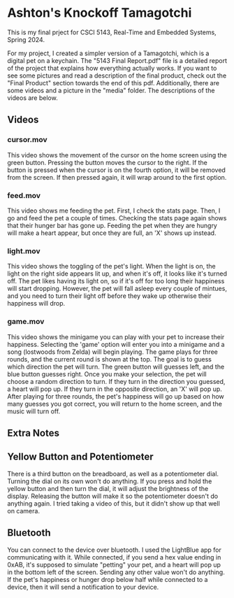 # Ashton's Knockoff Tamagotchi

This is my final prject for CSCI 5143, Real-Time and Embedded Systems, Spring 2024.

For my project, I created a simpler version of a Tamagotchi, which is a digital pet on a keychain. The "5143 Final Report.pdf" file is a detailed report of the project that explains how everything actually works. If you want to see some pictures and read a description of the final product, check out the "Final Product" section towards the end of this pdf. Additionally, there are some videos and a picture in the "media" folder. The descriptions of the videos are below.

## Videos
### cursor.mov
This video shows the movement of the cursor on the home screen using the green button. Pressing the button moves the cursor to the right. If the button is pressed when the cursor is on the fourth option, it will be removed from the screen. If then pressed again, it will wrap around to the first option.

### feed.mov
This video shows me feeding the pet. First, I check the stats page. Then, I go and feed the pet a couple of times. Checking the stats page again shows that their hunger bar has gone up. Feeding the pet when they are hungry will make a heart appear, but once they are full, an 'X' shows up instead.

### light.mov
This video shows the toggling of the pet's light. When the light is on, the light on the right side appears lit up, and when it's off, it looks like it's turned off. The pet likes having its light on, so if it's off for too long their happiness will start dropping. However, the pet will fall asleep every couple of mintues, and you need to turn their light off before they wake up otherwise their happiness will drop. 

### game.mov
This video shows the minigame you can play with your pet to increase their happiness. Selecting the 'game' option will enter you into a minigame and a song (lostwoods from Zelda) will begin playing. The game plays for three rounds, and the current round is shown at the top. The goal is to guess which direction the pet will turn. The green button will guesses left, and the blue button guesses right. Once you make your selection, the pet will choose a random direction to turn. If they turn in the direction you guessed, a heart will pop up. If they turn in the opposite direction, an 'X' will pop up. After playing for three rounds, the pet's happiness will go up based on how many guesses you got correct, you will return to the home screen, and the music will turn off.


## Extra Notes
## Yellow Button and Potentiometer
There is a third button on the breadboard, as well as a potentiometer dial. Turning the dial on its own won't do anything. If you press and hold the yellow button and then turn the dial, it will adjust the brightness of the display. Releasing the button will make it so the potentiometer doesn't do anything again. I tried taking a video of this, but it didn't show up that well on camera. 

## Bluetooth
You can connect to the device over bluetooth. I used the LightBlue app for communicating with it. While connected, if you send a hex value ending in 0xAB, it's supposed to simulate "petting" your pet, and a heart will pop up in the bottom left of the screen. Sending any other value won't do anything. If the pet's happiness or hunger drop below half while connected to a device, then it will send a notification to your device. 



